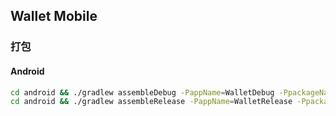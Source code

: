 ## Wallet Mobile

### 打包

#### Android

```bash
cd android && ./gradlew assembleDebug -PappName=WalletDebug -PpackageName=net.cctv3.wallet.debug && cd ..
cd android && ./gradlew assembleRelease -PappName=WalletRelease -PpackageName=net.cctv3.wallet.release && cd ..
```
